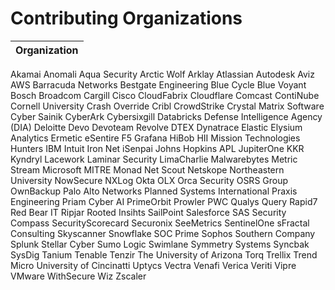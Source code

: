 # Contributing Organizations
| Organization |
| ------------ |
Akamai
Anomali
Aqua Security
Arctic Wolf
Arklay
Atlassian
Autodesk
Aviz
AWS
Barracuda Networks
Bestgate Engineering
Blue Cycle
Blue Voyant
Bosch
Broadcom
Cargill
Cisco
CloudFabrix
Cloudflare
Comcast
ContiNube 
Cornell University
Crash Override
Cribl
CrowdStrike
Crystal Matrix Software
Cyber Sainik
CyberArk
Cybersixgill
Databricks
Defense Intelligence Agency (DIA)
Deloitte
Devo
Devoteam Revolve
DTEX
Dynatrace
Elastic
Elysium Analytics
Ermetic
eSentire
F5
Grafana
HiBob
HII Mission Technologies
Hunters
IBM
Intuit
Iron Net
iSenpai
Johns Hopkins APL
JupiterOne
KKR
Kyndryl
Lacework
Laminar Security
LimaCharlie
Malwarebytes
Metric Stream
Microsoft
MITRE
Monad
Net Scout
Netskope
Northeastern University
NowSecure
NXLog
Okta
OLX
Orca Security
OSRS Group
OwnBackup
Palo Alto Networks
Planned Systems International
Praxis Engineering
Priam Cyber AI
PrimeOrbit
Prowler
PWC
Qualys
Query 
Rapid7
Red Bear IT
Ripjar
Rooted Insihts
SailPoint
Salesforce
SAS
Security Compass
SecurityScorecard
Securonix
SeeMetrics
SentinelOne
sFractal Consulting
Skyscanner
Snowflake
SOC Prime
Sophos
Southern Company
Splunk
Stellar Cyber
Sumo Logic
Swimlane
Symmetry Systems
Syncbak
SysDig
Tanium
Tenable
Tenzir
The University of Arizona
Torq
Trellix
Trend Micro
University of Cincinatti
Uptycs
Vectra
Venafi
Verica
Veriti
Vipre
VMware
WithSecure
Wiz
Zscaler
